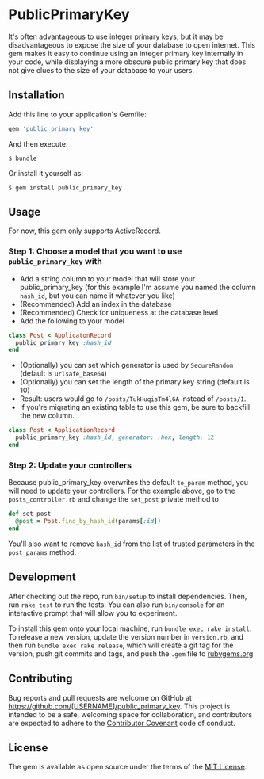 # PublicPrimaryKey

It's often advantageous to use integer primary keys,
but it may be disadvantageous to expose the size of your database to open internet.
This gem makes it easy to continue using an integer primary key internally in your code,
while displaying a more obscure public primary key that does not give clues to the size of
your database to your users.

## Installation

Add this line to your application's Gemfile:

```ruby
gem 'public_primary_key'
```

And then execute:

    $ bundle

Or install it yourself as:

    $ gem install public_primary_key

## Usage

For now, this gem only supports ActiveRecord.

### Step 1: Choose a model that you want to use `public_primary_key` with

- Add a string column to your model that will store your public_primary_key
(for this example I'm assume you named the column `hash_id`, but you can name it whatever you like)
- (Recommended) Add an index in the database
- (Recommended) Check for uniqueness at the database level
- Add the following to your model

```ruby
class Post < ApplicatonRecord
  public_primary_key :hash_id
end
```

- (Optionally) you can set which generator is used by `SecureRandom` (default is `urlsafe_base64`)
- (Optionally) you can set the length of the primary key string (default is 10)
- Result: users would go to `/posts/TukHuqisTm4l6A` instead of `/posts/1`.
- If you're migrating an existing table to use this gem, be sure to backfill the new column.

```ruby
class Post < ApplicationRecord
  public_primary_key :hash_id, generator: :hex, length: 12
end
```

### Step 2: Update your controllers

Because public_primary_key overwrites the default `to_param` method, you will need to update your controllers.
For the example above, go to the `posts_controller.rb` and change the `set_post` private method to

```ruby
def set_post
  @post = Post.find_by_hash_id(params[:id])
end
```

You'll also want to remove `hash_id` from the list of trusted parameters in the `post_params` method.

## Development

After checking out the repo, run `bin/setup` to install dependencies. Then, run `rake test` to run the tests. You can also run `bin/console` for an interactive prompt that will allow you to experiment.

To install this gem onto your local machine, run `bundle exec rake install`. To release a new version, update the version number in `version.rb`, and then run `bundle exec rake release`, which will create a git tag for the version, push git commits and tags, and push the `.gem` file to [rubygems.org](https://rubygems.org).

## Contributing

Bug reports and pull requests are welcome on GitHub at https://github.com/[USERNAME]/public_primary_key. This project is intended to be a safe, welcoming space for collaboration, and contributors are expected to adhere to the [Contributor Covenant](http://contributor-covenant.org) code of conduct.


## License

The gem is available as open source under the terms of the [MIT License](http://opensource.org/licenses/MIT).

